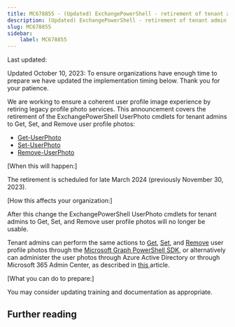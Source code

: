 ```yaml
---
title: MC678855 - (Updated) ExchangePowerShell - retirement of tenant admin cmdlets to Get, Set, and Remove UserPhotos
description: (Updated) ExchangePowerShell - retirement of tenant admin cmdlets to Get, Set, and Remove UserPhotos
slug: MC678855
sidebar:
    label: MC678855
---
```



Last updated: 

<p>Updated October 10, 2023: To ensure organizations have enough time to prepare we have updated the implementation timing below. Thank you for your patience.</p><p>We are working to ensure a coherent user profile image experience by retiring legacy profile photo services. This announcement covers the retirement of the ExchangePowerShell UserPhoto cmdlets for tenant admins to Get, Set, and Remove user profile photos:  
</p><ul><li><a href="https://learn.microsoft.com/en-us/powershell/module/exchange/get-userphoto?view=exchange-ps" target="_blank">Get-UserPhoto</a> 
</li><li><a href="https://learn.microsoft.com/en-us/powershell/module/exchange/set-userphoto?view=exchange-ps" target="_blank">Set-UserPhoto</a> 
</li><li><a href="https://learn.microsoft.com/en-us/powershell/module/exchange/remove-userphoto?view=exchange-ps" target="_blank">Remove-UserPhoto</a></li></ul><p> 
</p><p>[When this will happen:]</p><p>The retirement is scheduled for late March 2024 (previously November 30, 2023).</p><p>[How this affects your organization:]</p><p>After this change the ExchangePowerShell UserPhoto cmdlets for tenant admins to Get, Set, and Remove user profile photos will no longer be usable.</p><p>Tenant admins can perform the same actions to <a href="https://learn.microsoft.com/en-us/powershell/module/microsoft.graph.users/get-mguserphoto?view=graph-powershell-1.0" target="_blank" style="background-color: rgb(255, 255, 255); font-family: sans-serif; font-weight: 400;">Get</a>, <a href="https://learn.microsoft.com/en-us/powershell/module/microsoft.graph.users/set-mguserphotocontent?view=graph-powershell-1.0" target="_blank">Set</a>, and <a href="https://learn.microsoft.com/en-us/powershell/module/microsoft.graph.users/remove-mguserphoto?view=graph-powershell-1.0" target="_blank">Remove</a>&nbsp;user profile photos through the <a href="https://learn.microsoft.com/en-us/powershell/microsoftgraph/overview?view=graph-powershell-1.0" target="_blank">Microsoft Graph PowerShell SDK</a>, or alternatively can administer the user photos through Azure Active Directory or through Microsoft 365 Admin Center, as described in <a href="https://learn.microsoft.com/microsoft-365/admin/add-users/change-user-profile-photos" target="_blank">this </a>article.</p><p>[What you can do to prepare:]</p><p>You may consider updating training and documentation as appropriate.</p>

## Further reading
